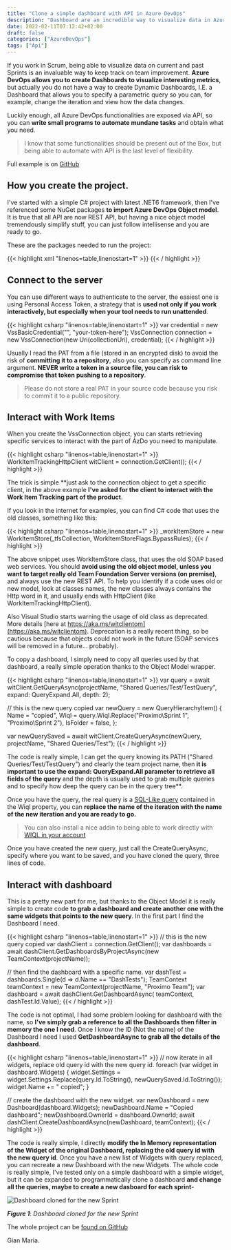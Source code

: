```yaml
---
title: "Clone a simple dashboard with API in Azure DevOps"
description: "Dashboard are an incredible way to visualize data in Azure DevOps, being able to manipulate them with API is a great way to automatically create Dashboards for each sprint"
date: 2022-02-11T07:12:42+02:00
draft: false
categories: ["AzureDevOps"]
tags: ["Api"]
---
```


If you work in Scrum, being able to visualize data on current and past Sprints is an invaluable way to keep track on team improvement. **Azure DevOps allows you to create Dashboards to visualize interesting metrics**, but actually you do not have a way to create Dynamic Dashboards, I.E. a Dashboard that allows you to specify a parametric query so you can, for example, change the iteration and view how the data changes.

Luckily enough, all Azure DevOps functionalities are exposed via API, so you can **write small programs to automate mundane tasks** and obtain what you need.

> I know that some functionalities should be present out of the Box, but being able to automate with API is the last level of flexibility.

Full example is on [GitHub](https://github.com/alkampfergit/AzureDevOpsPlayground/tree/develop/Dashboard/AzdoDashboard)

## How you create the project.

I've started with a simple C# project with latest .NET6 framework, then I've referenced some NuGet packages **to import Azure DevOps Object model**. It is true that all API are now REST API, but having a nice object model tremendously simplify stuff, you can just follow intellisense and you are ready to go.

These are the packages needed to run the project:

{{< highlight xml "linenos=table,linenostart=1" >}}
<PackageReference Include="Microsoft.TeamFoundationServer.Client" Version="16.170.0" />
<PackageReference Include="Microsoft.TeamFoundationServer.ExtendedClient" Version="16.170.0" />
<PackageReference Include="Microsoft.VisualStudio.Services.Client" Version="16.170.0" />
<PackageReference Include="Microsoft.VisualStudio.Services.InteractiveClient" Version="16.170.0" />
{{< / highlight >}}

## Connect to the server

You can use different ways to authenticate to the server, the easiest one is using Personal Access Token, a strategy that is **used not only if you work interactively, but especially when your tool needs to run unattended**.

{{< highlight csharp "linenos=table,linenostart=1" >}}
var credential = new VssBasicCredential("", "your-token-here");
VssConnection connection = new VssConnection(new Uri(collectionUri), credential);
{{< / highlight >}}

Usually I read the PAT from a file (stored in an encrypted disk) to avoid the risk of **committing it to a repository**, also you can specify as command line argument. **NEVER write a token in a source file, you can risk to compromise that token pushing to a repository**.

> Please do not store a real PAT in your source code because you risk to commit it to a public repository.

## Interact with Work Items

When you create the VssConnection object, you can starts retrieving specific services to interact with the part of AzDo you need to manipulate.

{{< highlight csharp "linenos=table,linenostart=1" >}}
WorkItemTrackingHttpClient witClient = connection.GetClient<WorkItemTrackingHttpClient>();
{{< / highlight >}}

The trick is simple **just ask to the connection object to get a specific client, in the above example **I've asked for the client to interact with the Work Item Tracking part of the product**. 

If you look in the internet for examples, you can find C# code that uses the old classes, something like this:

{{< highlight csharp "linenos=table,linenostart=1" >}}
_workItemStore = new WorkItemStore(_tfsCollection, WorkItemStoreFlags.BypassRules);
{{< / highlight >}}

The above snippet uses WorkItemStore class, that uses the old SOAP based web services. You should **avoid using the old object model, unless you want to target really old Team Foundation Server versions (on premise)**, and always use the new REST API. To help you identify if a code uses old or new model, look at classes names, the new classes always contains the Http word in it, and usually ends with HttpClient (like WorkItemTrackingHttpClient).

Also Visual Studio starts warning the usage of old class as deprecated. More details [here at https://aka.ms/witclientom](https://aka.ms/witclientom). Deprecation is a really recent thing, so be cautious because that objects could not work in the future (SOAP services will be removed in a future... probably).

To copy a dashboard, I simply need to copy all queries used by that dashboard, a really simple operation thanks to the Object Model wrapper.

{{< highlight csharp "linenos=table,linenostart=1" >}}
var query = await witClient.GetQueryAsync(projectName, "Shared Queries/Test/TestQuery", expand: QueryExpand.All, depth: 2);

// this is the new query copied
var newQuery = new QueryHierarchyItem()
{
    Name = "copied",
    Wiql = query.Wiql.Replace("Proximo\\Sprint 1", "Proximo\\Sprint 2"),
    IsFolder = false,
};

var newQuerySaved = await witClient.CreateQueryAsync(newQuery, projectName, "Shared Queries/Test");
{{< / highlight >}}

The code is really simple, I can get the query knowing its PATH ("Shared Queries/Test/TestQuery") and clearly the team project name, then **it is important to use the expand: QueryExpand.All parameter to retrieve all fields of the query** and the depth is usually used to grab multiple queries and to specify how deep the query can be in the query tree**.

Once you have the query, the real query is a [SQL-Like query](https://docs.microsoft.com/en-us/azure/devops/boards/queries/wiql-syntax?view=azure-devops) contained in the Wiql property, you can **replace the name of the iteration with the name of the new iteration and you are ready to go.** 

> You can also install a nice addin to being able to work directly with [WIQL in your account](https://marketplace.visualstudio.com/items?itemName=ottostreifel.wiql-editor&targetId=0ab47163-c335-4202-af04-4f37a747eecb&utm_source=vstsproduct&utm_medium=ExtHubManageList)

Once you have created the new query, just call the CreateQueryAsync, specify where you want to be saved, and you have cloned the query, three lines of code.

## Interact with dashboard

This is a pretty new part for me, but thanks to the Object Model it is really simple to create code **to grab a dashboard and create another one with the same widgets that points to the new query**. In the first part I find the Dashboard I need.

{{< highlight csharp "linenos=table,linenostart=1" >}}
// this is the new query copied
var dashClient = connection.GetClient<DashboardHttpClient>();
var dashboards = await dashClient.GetDashboardsByProjectAsync(new TeamContext(projectName));

// then find the dashboard with a specific name.
var dashTest = dashboards.Single(d => d.Name == "DashTests");
TeamContext teamContext = new TeamContext(projectName, "Proximo Team");
var dashboard = await dashClient.GetDashboardAsync(
    teamContext,
    dashTest.Id.Value);
{{< / highlight >}}

The code is not optimal, I had some problem looking for dashboard with the name, so **I've simply grab a reference to all the Dashboards then filter in memory the one I need**. Once I know the ID (Not the name) of the Dashboard I need I used **GetDashboardAsync to grab all the details of the dashboard**.

{{< highlight csharp "linenos=table,linenostart=1" >}}
// now iterate in all widgets, replace old query id with the new query id.
foreach (var widget in dashboard.Widgets)
{
    widget.Settings = widget.Settings.Replace(query.Id.ToString(), newQuerySaved.Id.ToString());
    widget.Name += " copied";
}

// create the dashboard with the new widget.
var newDashboard = new Dashboard(dashboard.Widgets);
newDashboard.Name = "Copied dashboard";
newDashboard.OwnerId = dashboard.OwnerId;
await dashClient.CreateDashboardAsync(newDashboard, teamContext);
{{< / highlight >}}

The code is really simple, I directly **modify the In Memory representation of the Widget of the original Dashboard, replacing the old query id with the new query id**. Once you have a new list of Widgets with query replaced, you can recreate a new Dashboard with the new Widgets. The whole code is really simple, I've tested only on a simple dashboard with a simple widget, but it can be expanded to programmatically clone a dashboard **and change all the queries, maybe to create a new dasboard for each sprint**-

![Dashboard cloned for the new Sprint](../images/cloned-dashboard.png)

***Figure 1***: *Dashboard cloned for the new Sprint*

The whole project can be [found on GitHub](https://github.com/alkampfergit/AzureDevOpsPlayground)

Gian Maria.